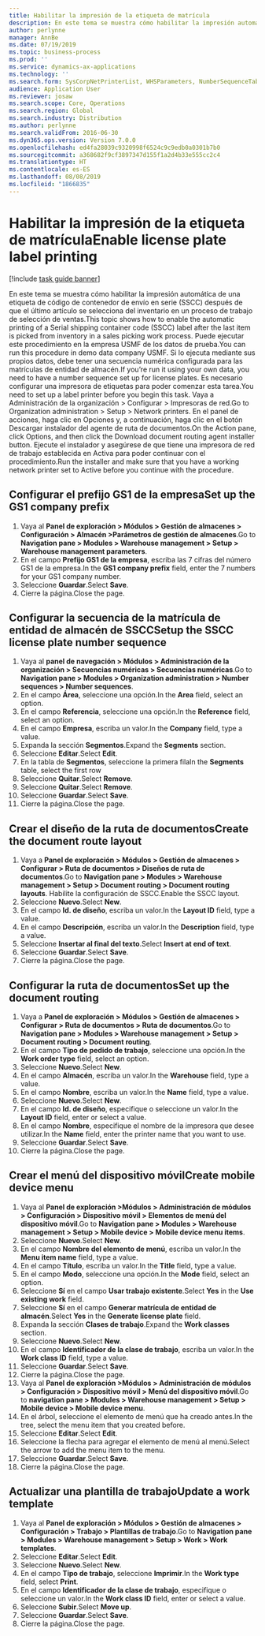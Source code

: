 ```yaml
---
title: Habilitar la impresión de la etiqueta de matrícula
description: En este tema se muestra cómo habilitar la impresión automática de una etiqueta de código de contenedor de envío en serie (SSCC) después de que el último artículo se selecciona del inventario en un proceso de trabajo de selección de ventas.
author: perlynne
manager: AnnBe
ms.date: 07/19/2019
ms.topic: business-process
ms.prod: ''
ms.service: dynamics-ax-applications
ms.technology: ''
ms.search.form: SysCorpNetPrinterList, WHSParameters, NumberSequenceTableListPage, NumberSequenceDetails, WHSDocumentRoutingLayout, WHSDocumentRouting, WHSRFMenuItem, WHSRFMenu, WHSWorkTemplateTable
audience: Application User
ms.reviewer: josaw
ms.search.scope: Core, Operations
ms.search.region: Global
ms.search.industry: Distribution
ms.author: perlynne
ms.search.validFrom: 2016-06-30
ms.dyn365.ops.version: Version 7.0.0
ms.openlocfilehash: ed4fa28039c9320998f6524c9c9edb0a0301b7b0
ms.sourcegitcommit: a368682f9cf3897347d155f1a2d4b33e555cc2c4
ms.translationtype: HT
ms.contentlocale: es-ES
ms.lasthandoff: 08/08/2019
ms.locfileid: "1866835"
---
```

# <a name="enable-license-plate-label-printing"></a><span data-ttu-id="94b6f-103">Habilitar la impresión de la etiqueta de matrícula</span><span class="sxs-lookup"><span data-stu-id="94b6f-103">Enable license plate label printing</span></span>

[!include [task guide banner](../../includes/task-guide-banner.md)]

<span data-ttu-id="94b6f-104">En este tema se muestra cómo habilitar la impresión automática de una etiqueta de código de contenedor de envío en serie (SSCC) después de que el último artículo se selecciona del inventario en un proceso de trabajo de selección de ventas.</span><span class="sxs-lookup"><span data-stu-id="94b6f-104">This topic shows how to enable the automatic printing of a Serial shipping container code (SSCC) label after the last item is picked from inventory in a sales picking work process.</span></span> <span data-ttu-id="94b6f-105">Puede ejecutar este procedimiento en la empresa USMF de los datos de prueba.</span><span class="sxs-lookup"><span data-stu-id="94b6f-105">You can run this procedure in demo data company USMF.</span></span> <span data-ttu-id="94b6f-106">Si lo ejecuta mediante sus propios datos, debe tener una secuencia numérica configurada para las matrículas de entidad de almacén.</span><span class="sxs-lookup"><span data-stu-id="94b6f-106">If you’re run it using your own data, you need to have a number sequence set up for license plates.</span></span> <span data-ttu-id="94b6f-107">Es necesario configurar una impresora de etiquetas para poder comenzar esta tarea.</span><span class="sxs-lookup"><span data-stu-id="94b6f-107">You need to set up a label printer before you begin this task.</span></span> <span data-ttu-id="94b6f-108">Vaya a Administración de la organización > Configurar > Impresoras de red.</span><span class="sxs-lookup"><span data-stu-id="94b6f-108">Go to Organization administration > Setup > Network printers.</span></span> <span data-ttu-id="94b6f-109">En el panel de acciones, haga clic en Opciones y, a continuación, haga clic en el botón Descargar instalador del agente de ruta de documentos.</span><span class="sxs-lookup"><span data-stu-id="94b6f-109">On the Action pane, click Options, and then click the Download document routing agent installer button.</span></span> <span data-ttu-id="94b6f-110">Ejecute el instalador y asegúrese de que tiene una impresora de red de trabajo establecida en Activa para poder continuar con el procedimiento.</span><span class="sxs-lookup"><span data-stu-id="94b6f-110">Run the installer and make sure that you have a working network printer set to Active before you continue with the procedure.</span></span>


## <a name="set-up-the-gs1-company-prefix"></a><span data-ttu-id="94b6f-111">Configurar el prefijo GS1 de la empresa</span><span class="sxs-lookup"><span data-stu-id="94b6f-111">Set up the GS1 company prefix</span></span>
1. <span data-ttu-id="94b6f-112">Vaya al **Panel de exploración > Módulos > Gestión de almacenes > Configuración > Almacén >Parámetros de gestión de almacenes**.</span><span class="sxs-lookup"><span data-stu-id="94b6f-112">Go to **Navigation pane > Modules > Warehouse management > Setup > Warehouse management parameters**.</span></span>
2. <span data-ttu-id="94b6f-113">En el campo **Prefijo GS1 de la empresa**, escriba las 7 cifras del número GS1 de la empresa.</span><span class="sxs-lookup"><span data-stu-id="94b6f-113">In the **GS1 company prefix** field, enter the 7 numbers for your GS1 company number.</span></span>
3. <span data-ttu-id="94b6f-114">Seleccione **Guardar**.</span><span class="sxs-lookup"><span data-stu-id="94b6f-114">Select **Save**.</span></span>
4. <span data-ttu-id="94b6f-115">Cierre la página.</span><span class="sxs-lookup"><span data-stu-id="94b6f-115">Close the page.</span></span>

## <a name="setup-the-sscc-license-plate-number-sequence"></a><span data-ttu-id="94b6f-116">Configurar la secuencia de la matrícula de entidad de almacén de SSCC</span><span class="sxs-lookup"><span data-stu-id="94b6f-116">Setup the SSCC license plate number sequence</span></span>
1. <span data-ttu-id="94b6f-117">Vaya al **panel de navegación > Módulos > Administración de la organización > Secuencias numéricas > Secuencias numéricas**.</span><span class="sxs-lookup"><span data-stu-id="94b6f-117">Go to **Navigation pane > Modules > Organization administration > Number sequences > Number sequences**.</span></span>
2. <span data-ttu-id="94b6f-118">En el campo **Área**, seleccione una opción.</span><span class="sxs-lookup"><span data-stu-id="94b6f-118">In the **Area** field, select an option.</span></span>
3. <span data-ttu-id="94b6f-119">En el campo **Referencia**, seleccione una opción.</span><span class="sxs-lookup"><span data-stu-id="94b6f-119">In the **Reference** field, select an option.</span></span>
4. <span data-ttu-id="94b6f-120">En el campo **Empresa**, escriba un valor.</span><span class="sxs-lookup"><span data-stu-id="94b6f-120">In the **Company** field, type a value.</span></span>
5. <span data-ttu-id="94b6f-121">Expanda la sección **Segmentos**.</span><span class="sxs-lookup"><span data-stu-id="94b6f-121">Expand the **Segments** section.</span></span>
6. <span data-ttu-id="94b6f-122">Seleccione **Editar**.</span><span class="sxs-lookup"><span data-stu-id="94b6f-122">Select **Edit**.</span></span>
7. <span data-ttu-id="94b6f-123">En la tabla de **Segmentos**, seleccione la primera fila</span><span class="sxs-lookup"><span data-stu-id="94b6f-123">In the **Segments** table, select the first row</span></span>
8. <span data-ttu-id="94b6f-124">Seleccione **Quitar**.</span><span class="sxs-lookup"><span data-stu-id="94b6f-124">Select **Remove**.</span></span>
9. <span data-ttu-id="94b6f-125">Seleccione **Quitar**.</span><span class="sxs-lookup"><span data-stu-id="94b6f-125">Select **Remove**.</span></span>
10. <span data-ttu-id="94b6f-126">Seleccione **Guardar**.</span><span class="sxs-lookup"><span data-stu-id="94b6f-126">Select **Save**.</span></span>
11. <span data-ttu-id="94b6f-127">Cierre la página.</span><span class="sxs-lookup"><span data-stu-id="94b6f-127">Close the page.</span></span>

## <a name="create-the-document-route-layout"></a><span data-ttu-id="94b6f-128">Crear el diseño de la ruta de documentos</span><span class="sxs-lookup"><span data-stu-id="94b6f-128">Create the document route layout</span></span>
1. <span data-ttu-id="94b6f-129">Vaya a **Panel de exploración > Módulos > Gestión de almacenes > Configurar > Ruta de documentos > Diseños de ruta de documentos**.</span><span class="sxs-lookup"><span data-stu-id="94b6f-129">Go to **Navigation pane > Modules > Warehouse management > Setup > Document routing > Document routing layouts**.</span></span> <span data-ttu-id="94b6f-130">Habilite la configuración de SSCC.</span><span class="sxs-lookup"><span data-stu-id="94b6f-130">Enable the SSCC layout.</span></span>  
2. <span data-ttu-id="94b6f-131">Seleccione **Nuevo**.</span><span class="sxs-lookup"><span data-stu-id="94b6f-131">Select **New**.</span></span>
3. <span data-ttu-id="94b6f-132">En el campo **Id. de diseño**, escriba un valor.</span><span class="sxs-lookup"><span data-stu-id="94b6f-132">In the **Layout ID** field, type a value.</span></span>
4. <span data-ttu-id="94b6f-133">En el campo **Descripción**, escriba un valor.</span><span class="sxs-lookup"><span data-stu-id="94b6f-133">In the **Description** field, type a value.</span></span>
5. <span data-ttu-id="94b6f-134">Seleccione **Insertar al final del texto**.</span><span class="sxs-lookup"><span data-stu-id="94b6f-134">Select **Insert at end of text**.</span></span>
6. <span data-ttu-id="94b6f-135">Seleccione **Guardar**.</span><span class="sxs-lookup"><span data-stu-id="94b6f-135">Select **Save**.</span></span>
7. <span data-ttu-id="94b6f-136">Cierre la página.</span><span class="sxs-lookup"><span data-stu-id="94b6f-136">Close the page.</span></span>

## <a name="set-up-the-document-routing"></a><span data-ttu-id="94b6f-137">Configurar la ruta de documentos</span><span class="sxs-lookup"><span data-stu-id="94b6f-137">Set up the document routing</span></span>
1. <span data-ttu-id="94b6f-138">Vaya a **Panel de exploración > Módulos > Gestión de almacenes > Configurar > Ruta de documentos > Ruta de documentos**.</span><span class="sxs-lookup"><span data-stu-id="94b6f-138">Go to **Navigation pane > Modules > Warehouse management > Setup > Document routing > Document routing**.</span></span>
2. <span data-ttu-id="94b6f-139">En el campo **Tipo de pedido de trabajo**, seleccione una opción.</span><span class="sxs-lookup"><span data-stu-id="94b6f-139">In the **Work order type** field, select an option.</span></span>
3. <span data-ttu-id="94b6f-140">Seleccione **Nuevo**.</span><span class="sxs-lookup"><span data-stu-id="94b6f-140">Select **New**.</span></span>
4. <span data-ttu-id="94b6f-141">En el campo **Almacén**, escriba un valor.</span><span class="sxs-lookup"><span data-stu-id="94b6f-141">In the **Warehouse** field, type a value.</span></span>
5. <span data-ttu-id="94b6f-142">En el campo **Nombre**, escriba un valor.</span><span class="sxs-lookup"><span data-stu-id="94b6f-142">In the **Name** field, type a value.</span></span>
6. <span data-ttu-id="94b6f-143">Seleccione **Nuevo**.</span><span class="sxs-lookup"><span data-stu-id="94b6f-143">Select **New**.</span></span>
7. <span data-ttu-id="94b6f-144">En el campo **Id. de diseño**, especifique o seleccione un valor.</span><span class="sxs-lookup"><span data-stu-id="94b6f-144">In the **Layout ID** field, enter or select a value.</span></span>
8. <span data-ttu-id="94b6f-145">En el campo **Nombre**, especifique el nombre de la impresora que desee utilizar.</span><span class="sxs-lookup"><span data-stu-id="94b6f-145">In the **Name** field, enter the printer name that you want to use.</span></span>
9. <span data-ttu-id="94b6f-146">Seleccione **Guardar**.</span><span class="sxs-lookup"><span data-stu-id="94b6f-146">Select **Save**.</span></span>
10. <span data-ttu-id="94b6f-147">Cierre la página.</span><span class="sxs-lookup"><span data-stu-id="94b6f-147">Close the page.</span></span>

## <a name="create-mobile-device-menu"></a><span data-ttu-id="94b6f-148">Crear el menú del dispositivo móvil</span><span class="sxs-lookup"><span data-stu-id="94b6f-148">Create mobile device menu</span></span>
1. <span data-ttu-id="94b6f-149">Vaya al **Panel de exploración >Módulos > Administración de módulos > Configuración > Dispositivo móvil > Elementos de menú del dispositivo móvil**.</span><span class="sxs-lookup"><span data-stu-id="94b6f-149">Go to **Navigation pane > Modules > Warehouse management > Setup > Mobile device > Mobile device menu items**.</span></span>
2. <span data-ttu-id="94b6f-150">Seleccione **Nuevo**.</span><span class="sxs-lookup"><span data-stu-id="94b6f-150">Select **New**.</span></span>
3. <span data-ttu-id="94b6f-151">En el campo **Nombre del elemento de menú**, escriba un valor.</span><span class="sxs-lookup"><span data-stu-id="94b6f-151">In the **Menu item name** field, type a value.</span></span>
4. <span data-ttu-id="94b6f-152">En el campo **Título**, escriba un valor.</span><span class="sxs-lookup"><span data-stu-id="94b6f-152">In the **Title** field, type a value.</span></span>
5. <span data-ttu-id="94b6f-153">En el campo **Modo**, seleccione una opción.</span><span class="sxs-lookup"><span data-stu-id="94b6f-153">In the **Mode** field, select an option.</span></span>
6. <span data-ttu-id="94b6f-154">Seleccione **Sí** en el campo **Usar trabajo existente**.</span><span class="sxs-lookup"><span data-stu-id="94b6f-154">Select **Yes** in the **Use existing work** field.</span></span>
7. <span data-ttu-id="94b6f-155">Seleccione **Sí** en el campo **Generar matrícula de entidad de almacén**.</span><span class="sxs-lookup"><span data-stu-id="94b6f-155">Select **Yes** in the **Generate license plate** field.</span></span>
8. <span data-ttu-id="94b6f-156">Expanda la sección **Clases de trabajo**.</span><span class="sxs-lookup"><span data-stu-id="94b6f-156">Expand the **Work classes** section.</span></span>
9. <span data-ttu-id="94b6f-157">Seleccione **Nuevo**.</span><span class="sxs-lookup"><span data-stu-id="94b6f-157">Select **New**.</span></span>
10. <span data-ttu-id="94b6f-158">En el campo **Identificador de la clase de trabajo**, escriba un valor.</span><span class="sxs-lookup"><span data-stu-id="94b6f-158">In the **Work class ID** field, type a value.</span></span>
11. <span data-ttu-id="94b6f-159">Seleccione **Guardar**.</span><span class="sxs-lookup"><span data-stu-id="94b6f-159">Select **Save**.</span></span>
12. <span data-ttu-id="94b6f-160">Cierre la página.</span><span class="sxs-lookup"><span data-stu-id="94b6f-160">Close the page.</span></span>
13. <span data-ttu-id="94b6f-161">Vaya al **Panel de exploración >Módulos > Administración de módulos > Configuración > Dispositivo móvil > Menú del dispositivo móvil**.</span><span class="sxs-lookup"><span data-stu-id="94b6f-161">Go to **navigation pane > Modules > Warehouse management > Setup > Mobile device > Mobile device menu**.</span></span>
14. <span data-ttu-id="94b6f-162">En el árbol, seleccione el elemento de menú que ha creado antes.</span><span class="sxs-lookup"><span data-stu-id="94b6f-162">In the tree, select the menu item that you created before.</span></span>
15. <span data-ttu-id="94b6f-163">Seleccione **Editar**.</span><span class="sxs-lookup"><span data-stu-id="94b6f-163">Select **Edit**.</span></span>
16. <span data-ttu-id="94b6f-164">Seleccione la flecha para agregar el elemento de menú al menú.</span><span class="sxs-lookup"><span data-stu-id="94b6f-164">Select the arrow to add the menu item to the menu.</span></span>
17. <span data-ttu-id="94b6f-165">Seleccione **Guardar**.</span><span class="sxs-lookup"><span data-stu-id="94b6f-165">Select **Save**.</span></span>
18. <span data-ttu-id="94b6f-166">Cierre la página.</span><span class="sxs-lookup"><span data-stu-id="94b6f-166">Close the page.</span></span>

## <a name="update-a-work-template"></a><span data-ttu-id="94b6f-167">Actualizar una plantilla de trabajo</span><span class="sxs-lookup"><span data-stu-id="94b6f-167">Update a work template</span></span>
1. <span data-ttu-id="94b6f-168">Vaya al **Panel de exploración > Módulos > Gestión de almacenes > Configuración > Trabajo > Plantillas de trabajo**.</span><span class="sxs-lookup"><span data-stu-id="94b6f-168">Go to **Navigation pane > Modules > Warehouse management > Setup > Work > Work templates**.</span></span>
2. <span data-ttu-id="94b6f-169">Seleccione **Editar**.</span><span class="sxs-lookup"><span data-stu-id="94b6f-169">Select **Edit**.</span></span>
3. <span data-ttu-id="94b6f-170">Seleccione **Nuevo**.</span><span class="sxs-lookup"><span data-stu-id="94b6f-170">Select **New**.</span></span>
4. <span data-ttu-id="94b6f-171">En el campo **Tipo de trabajo**, seleccione **Imprimir**.</span><span class="sxs-lookup"><span data-stu-id="94b6f-171">In the **Work type** field, select **Print**.</span></span>
5. <span data-ttu-id="94b6f-172">En el campo **Identificador de la clase de trabajo**, especifique o seleccione un valor.</span><span class="sxs-lookup"><span data-stu-id="94b6f-172">In the **Work class ID** field, enter or select a value.</span></span>
6. <span data-ttu-id="94b6f-173">Seleccione **Subir**.</span><span class="sxs-lookup"><span data-stu-id="94b6f-173">Select **Move up**.</span></span>
7. <span data-ttu-id="94b6f-174">Seleccione **Guardar**.</span><span class="sxs-lookup"><span data-stu-id="94b6f-174">Select **Save**.</span></span>
8. <span data-ttu-id="94b6f-175">Cierre la página.</span><span class="sxs-lookup"><span data-stu-id="94b6f-175">Close the page.</span></span>

